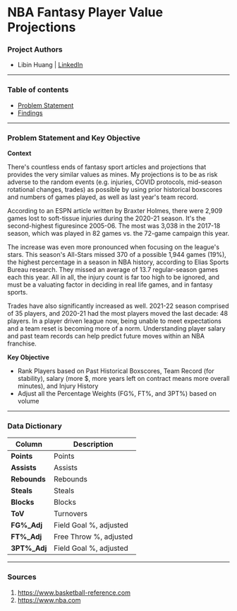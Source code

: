 # NBA Fantasy Player Value Projections

### Project Authors
- Libin Huang | <u>[LinkedIn](https://www.linkedin.com/in/libinh/)</u>

---

### Table of contents
- <u>[Problem Statement](#Problem-Statement-and-Key-Objective)</u>
- <u>[Findings](#Findings)</u>

---

### Problem Statement and Key Objective

<b> Context </b>

There's countless ends of fantasy sport articles and projections that provides the very similar values as mines. 
My projections is to be as risk adverse to the random events (e.g. injuries, COVID protocols, mid-season rotational changes, trades) as possible by using prior historical boxscores and numbers of games played,  as well as last year's team record.

According to an ESPN article written by Braxter Holmes, there were 2,909 games lost to soft-tissue injuries during the 2020-21 season. It's the second-highest figuresince 2005-06. The most was 3,038 in the 2017-18 season, which was played in 82 games vs. the 72-game campaign this year.

The increase was even more pronounced when focusing on the league's stars. This season's All-Stars missed 370 of a possible 1,944 games (19%), the highest percentage in a season in NBA history, according to Elias Sports Bureau research. They missed an average of 13.7 regular-season games each this year. All in all, the injury count is far too high to be ignored, and must be a valuating factor in deciding in real life games, and in fantasy sports.

Trades have also significantly increased as well. 2021-22 season comprised of 35 players, and 2020-21 had the most players moved the last decade: 48 players. In a player driven league now, being unable to meet expectations and a team reset is becoming more of a norm. Understanding player salary and past team records can help predict future moves within an NBA franchise.


<b> Key Objective </b>
- Rank Players based on Past Historical Boxscores, Team Record (for stability), salary (more $, more years left on contract means more overall minutes), and Injury History
- Adjust all the Percentage Weights (FG%, FT%, and 3PT%) based on volume
---

### Data Dictionary
| Column | Description |
| --- | --- |
| **Points** | Points |
| **Assists** | Assists |
| **Rebounds** | Rebounds |
| **Steals** | Steals |
| **Blocks** | Blocks |
| **ToV** | Turnovers |
| **FG%_Adj** | Field Goal %, adjusted |
| **FT%_Adj** | Free Throw %, adjusted |
| **3PT%_Adj** | Field Goal %, adjusted |


---

### Sources
1. https://www.basketball-reference.com
2. https://www.nba.com
